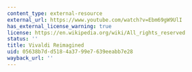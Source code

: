 ```yaml
---
content_type: external-resource
external_url: https://www.youtube.com/watch?v=Ebm69gW9UlI
has_external_license_warning: true
license: https://en.wikipedia.org/wiki/All_rights_reserved
status: ''
title: Vivaldi Reimagined
uid: 05638b7d-d518-4a37-99e7-639eeabb7e28
wayback_url: ''
---
```

